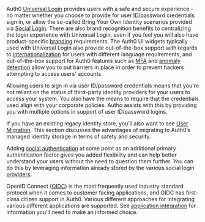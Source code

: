 Auth0 [Universal Login](#universal-login) provides users with a safe and secure experience - no matter whether you choose to provide for user ID/password credentials sign in, or allow the so-called Bring Your Own Identity scenarios provided via [Social Login](https://auth0.com/learn/social-login/). There are also brand recognition benefits to centralizing the login experience with Universal Login, even if you feel you will also have product-specific [branding](/architecture-scenarios/implementation/b2c/b2c-branding) requirements. The Auth0 UI widgets typically used with Universal Login also provide out-of-the-box support with regards to [internationalization](/libraries/lock/v11/i18n) for users with different language requirements, and out-of-the-box support for Auth0 features such as [MFA](/multifactor-authentication) and [anomaly detection](#anomaly-detection) allow you to put barriers in place in order to prevent hackers attempting to access users' accounts. 

Allowing users to sign in via user ID/password credentials means that you're not reliant on the status of third-party identity providers for your users to access your system. You also have the means to require that the credentials used align with your corporate policies. Autho assists with this by providing you with multiple options in support of user ID/password logins. 

If you have an existing legacy identity store, you’ll also want to see [User Migration](/architecture-scenarios/implementation/b2c/b2c-provisioning#user-migration). This section discusses the advantages of migrating to Auth0’s managed identity storage in terms of safety and security. 

Adding [social authentication](#social-authentication) at some point as an additional primary authentication factor gives you added flexibility and can help better understand your users without the need to question them further. You can do this by leveraging information already stored by the various social login [providers](https://auth0.com/docs/identityproviders#social).

OpenID Connect ([OIDC](/protocols/oidc)) is the most frequently used industry standard protocol when it comes to customer facing applications, and OIDC has first-class citizen support in Auth0. Various different approaches for integrating various different applications are supported. See [application integration](#application-integration) for information you'll need to make an informed choice. 